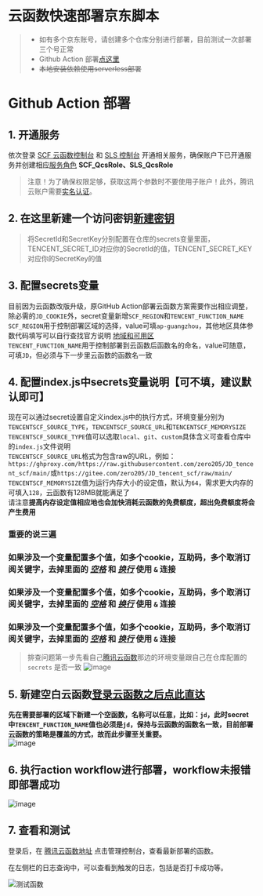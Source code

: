 
# 云函数快速部署京东脚本
> - 如有多个京东账号，请创建多个仓库分别进行部署，目前测试一次部署三个号正常
> - Github Action 部署[点这里](tencentscf.md#github-action-部署)
> - ~~本地安装依赖使用serverless部署~~

# Github Action 部署
## 1. 开通服务

依次登录 [SCF 云函数控制台](https://console.cloud.tencent.com/scf) 和 [SLS 控制台](https://console.cloud.tencent.com/sls) 开通相关服务，确保账户下已开通服务并创建相应[服务角色](https://console.cloud.tencent.com/cam/role) **SCF_QcsRole、SLS_QcsRole**

> 注意！为了确保权限足够，获取这两个参数时不要使用子账户！此外，腾讯云账户需要[实名认证](https://console.cloud.tencent.com/developer/auth)。

## 2. 在这里新建一个访问密钥[新建密钥](https://console.cloud.tencent.com/cam/capi)
> 将SecretId和SecretKey分别配置在仓库的secrets变量里面， TENCENT_SECRET_ID对应你的SecretId的值，TENCENT_SECRET_KEY对应你的SecretKey的值

## 3. 配置secrets变量

目前因为云函数改版升级，原GitHub Action部署云函数方案需要作出相应调整，除必需的`JD_COOKIE`外，secret变量新增`SCF_REGION`和`TENCENT_FUNCTION_NAME`  
`SCF_REGION`用于控制部署区域的选择，value可填`ap-guangzhou`，其他地区具体参数代码填写可以自行查找官方说明 [地域和可用区](https://cloud.tencent.com/document/product/213/6091)  
`TENCENT_FUNCTION_NAME`用于控制部署到云函数后函数名的命名，value可随意，可填`JD`，但必须与下一步里云函数的函数名一致  

## 4. 配置index.js中secrets变量说明【可不填，建议默认即可】
现在可以通过secret设置自定义index.js中的执行方式，环境变量分别为`TENCENTSCF_SOURCE_TYPE`，`TENCENTSCF_SOURCE_URL`和`TENCENTSCF_MEMORYSIZE`<br>
`TENCENTSCF_SOURCE_TYPE`值可以选取`local`、`git`、`custom`具体含义可查看仓库中的`index.js`文件说明  
`TENCENTSCF_SOURCE_URL`格式为包含raw的URL，例如：`https://ghproxy.com/https://raw.githubusercontent.com/zero205/JD_tencent_scf/main/`或`https://gitee.com/zero205/JD_tencent_scf/raw/main/`<br>
`TENCENTSCF_MEMORYSIZE`值为运行内存大小的设定值，默认为`64`，需求更大内存的可填入`128`，云函数有128MB就能满足了<br>
请注意**提高内存设定值相应地也会加快消耗云函数的免费额度，超出免费额度将会产生费用**


### __重要的说三遍__   
### 如果涉及一个变量配置多个值，如多个cookie，互助码，多个取消订阅关键字，去掉里面的 *__[空格]()__* 和 __*[换行]()*__ 使用 `&` 连接   
### 如果涉及一个变量配置多个值，如多个cookie，互助码，多个取消订阅关键字，去掉里面的 *__[空格]()__* 和 __*[换行]()*__ 使用 `&` 连接   
### 如果涉及一个变量配置多个值，如多个cookie，互助码，多个取消订阅关键字，去掉里面的 *__[空格]()__* 和 __*[换行]()*__ 使用 `&` 连接   
> 排查问题第一步先看自己[腾讯云函数](https://console.cloud.tencent.com/scf/list-detail?rid=5&ns=default&id=jd)那边的环境变量跟自己在仓库配置的 `secrets` 是否一致
![image](https://user-images.githubusercontent.com/6993269/99937191-06617680-2da0-11eb-99ea-033f2c655683.png)

## 5. 新建空白云函数[登录云函数之后点此直达](https://console.cloud.tencent.com/scf/list-create?rid=1&ns=default&functionName=jd&createType=empty)

**先在需要部署的区域下新建一个空函数，名称可以任意，比如：`jd`，此时secret中`TENCENT_FUNCTION_NAME`值也必须是`jd`，保持与云函数的函数名一致，目前部署云函数的策略是覆盖的方式，故而此步骤至关重要。**  
![image](https://user-images.githubusercontent.com/26343559/113259916-40b7c300-9300-11eb-8771-87f8bfd76707.jpg)


## 6. 执行action workflow进行部署，workflow未报错即部署成功


![image](https://user-images.githubusercontent.com/6993269/99513289-6a152980-29c5-11eb-9266-3f56ba13d3b2.png)
## 7. 查看和测试
登录后，在 [腾讯云函数地址](https://console.cloud.tencent.com/scf/index) 点击管理控制台，查看最新部署的函数。

在左侧栏的日志查询中，可以查看到触发的日志，包括是否打卡成功等。

![测试函数](https://user-images.githubusercontent.com/6993269/99628053-5a9eea80-2a70-11eb-906f-f1d5ea2bfa3a.png)
